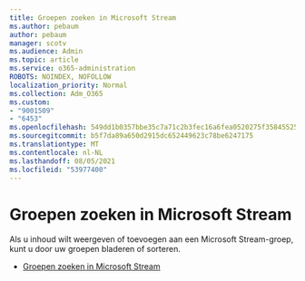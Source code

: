 ```yaml
---
title: Groepen zoeken in Microsoft Stream
ms.author: pebaum
author: pebaum
manager: scotv
ms.audience: Admin
ms.topic: article
ms.service: o365-administration
ROBOTS: NOINDEX, NOFOLLOW
localization_priority: Normal
ms.collection: Adm_O365
ms.custom:
- "9001509"
- "6453"
ms.openlocfilehash: 549dd1b0357bbe35c7a71c2b3fec16a6fea0520275f35845525aa28f8e7980c2
ms.sourcegitcommit: b5f7da89a650d2915dc652449623c78be6247175
ms.translationtype: MT
ms.contentlocale: nl-NL
ms.lasthandoff: 08/05/2021
ms.locfileid: "53977400"
---
```

# <a name="find-groups-in-microsoft-stream"></a>Groepen zoeken in Microsoft Stream

Als u inhoud wilt weergeven of toevoegen aan een Microsoft Stream-groep, kunt u door uw groepen bladeren of sorteren.  

- [Groepen zoeken in Microsoft Stream](https://docs.microsoft.com/stream/portal-browse-filter-groups)
